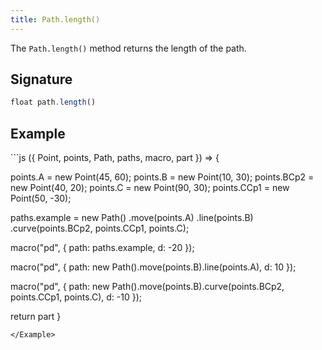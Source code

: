 ```yaml
---
title: Path.length()
---
```


The `Path.length()` method returns the length of the path.

## Signature

```js
float path.length()
```

## Example

<Example caption="Example of the Path.length() method">
```js
({ Point, points, Path, paths, macro, part }) => {

  points.A = new Point(45, 60);
  points.B = new Point(10, 30);
  points.BCp2 = new Point(40, 20);
  points.C = new Point(90, 30);
  points.CCp1 = new Point(50, -30);
  
  paths.example = new Path()
    .move(points.A)
    .line(points.B)
    .curve(points.BCp2, points.CCp1, points.C);
  
  macro("pd", {
    path: paths.example,
    d: -20
  });
  
  macro("pd", {
    path: new Path().move(points.B).line(points.A),
    d: 10
  });
  
  macro("pd", {
    path: new Path().move(points.B).curve(points.BCp2, points.CCp1, points.C),
    d: -10
  });

  return part
}
```
</Example>

